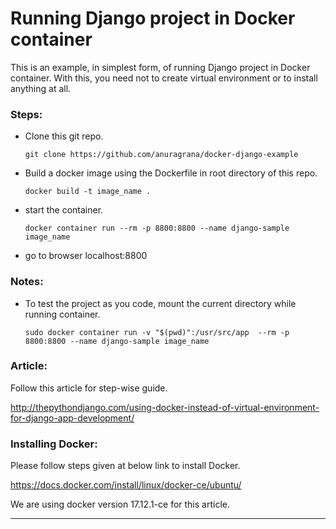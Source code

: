 # Running Django project in Docker container

This is an example, in simplest form, of running Django project in Docker container.
With this, you need not to create virtual environment or to install anything at all.

### Steps:
 - Clone this git repo.

    `git clone https://github.com/anuragrana/docker-django-example`

 - Build a docker image using the Dockerfile in root directory of this repo.

    `docker build -t image_name .`

 - start the container.

    `docker container run --rm -p 8800:8800 --name django-sample image_name`

 - go to browser localhost:8800


### Notes:
 - To test the project as you code, mount the current directory while running container.

    `sudo docker container run -v "$(pwd)":/usr/src/app  --rm -p 8800:8800 --name django-sample image_name`


### Article:

Follow this article for step-wise guide.

http://thepythondjango.com/using-docker-instead-of-virtual-environment-for-django-app-development/


### Installing Docker:

Please follow steps given at below link to install Docker.

https://docs.docker.com/install/linux/docker-ce/ubuntu/

We are using docker version 17.12.1-ce for this article.

----------------------

